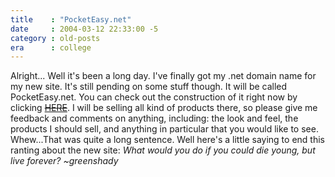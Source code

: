 ```yaml
---
title    : "PocketEasy.net"
date     : 2004-03-12 22:33:00 -5
category : old-posts
era      : college
---
```


Alright...  Well it's been a long day.  I've finally got my .net domain name for my new site.  It's still pending on some stuff though.  It will be called PocketEasy.net.  You can check out the construction of it right now by clicking <a href="http://" title="Link No Longer Available"><del> HERE</del></a>.  I will be selling all kind of products there, so please give me feedback and comments on anything, including: the look and feel, the products I should sell, and anything in particular that you would like to see.  Whew...That was quite a long sentence.  Well here's a little saying to end this ranting about the new site:  <i> What would you do if you could die young, but live forever?</i>  <em> ~greenshady</em>
